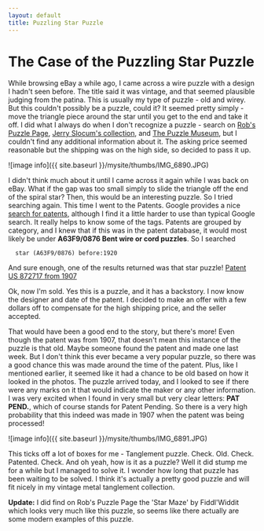 ```yaml
---
layout: default
title: Puzzling Star Puzzle
---
```


# The Case of the Puzzling Star Puzzle

While browsing eBay a while ago, I came across a wire puzzle with a design
I hadn't seen before. The title said it was vintage, and that seemed plausible
judging from the patina. This is usually my type of puzzle - old and wirey.
But this couldn't possibly be a puzzle, could it?
It seemed pretty simply - move the triangle piece around the star until you get
to the end and take it off. I did what I always do when I don't recognize a
puzzle - search on [Rob's Puzzle Page](http://www.robspuzzlepage.com/mainmenu.htm),
[Jerry Slocum's collection](https://libraries.indiana.edu/databases/slocum),
and [The Puzzle Museum](https://www.puzzlemuseum.com/), but I couldn't find any
additional information about it. The asking price seemed reasonable but the
shipping was on the high side, so decided to pass it up.

![image info]({{ site.baseurl }}/mysite/thumbs/IMG_6890.JPG)

I didn't think much about it until I came across it again while I was back on eBay.
What if the gap was too small simply to slide the triangle off the end of the
spiral star? Then, this would be an interesting puzzle. So I tried searching
again. This time I went to the Patents. Google provides a nice
[search for patents](https://patents.google.com/), although I find it a little harder
to use than typical Google search. It really helps to know some of the tags.
Patents are grouped by category, and I knew that if this was in the patent database,
it would most likely be under **A63F9/0876 Bent wire or cord puzzles**.
So I searched
```
  star (A63F9/0876) before:1920  
```

And sure enough, one of the results returned was that star puzzle!
[Patent US 872717 from 1907](https://patents.google.com/patent/US872717A)


Ok, now I'm sold. Yes this is a puzzle, and it has a backstory. I now know the
designer and date of the patent. I decided to make an offer with a few dollars off
to compensate for the high shipping price, and the seller accepted.

That would have been a good end to the story, but there's more! Even though the patent was from 1907,
that doesn't mean this instance of the puzzle is that old. Maybe someone found the patent
and made one last week. But I don't think this ever became a very popular puzzle,
so there was a good chance this was made around the time of the patent. Plus, like I
mentioned earlier, it seemed like it had a chance to be old based on how it looked in the
photos. The puzzle arrived today, and I looked to see if there were any marks on it
that would indicate the maker or any other information. I was very excited when I found in very small but very clear
letters: **PAT PEND.**, which of course stands for Patent Pending. So there is a very
high probability that this indeed was made in 1907 when the patent was being processed!

![image info]({{ site.baseurl }}/mysite/thumbs/IMG_6891.JPG)

This ticks off a lot of boxes for me - Tanglement puzzle. Check. Old. Check. Patented. Check.
And oh yeah, how is it as a puzzle? Well it did stump me for a while but I managed to solve it.
I wonder how long that puzzle has been waiting to be solved. I think it's actually a pretty good puzzle
and will fit nicely in my vintage metal tanglement collection.

**Update:** I did find on Rob's Puzzle Page the 'Star Maze' by Fiddl'Widdit which looks very much like this puzzle, so seems like
there actually are some modern examples of this puzzle.
